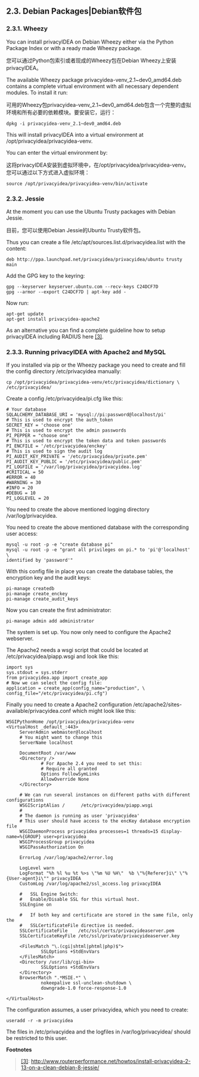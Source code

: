 ## 2.3. Debian Packages|Debian软件包

### 2.3.1. Wheezy

You can install privacyIDEA on Debian Wheezy either via the Python Package Index or with a ready made Wheezy package.

您可以通过Python包索引或者现成的Wheezy包在Debian Wheezy上安装privacyIDEA。

The available Wheezy package privacyidea-venv_2.1~dev0_amd64.deb contains a complete virtual environment with all necessary dependent modules. To install it run:

可用的Wheezy包privacyidea-venv_2.1~dev0_amd64.deb包含一个完整的虚拟环境和所有必要的依赖模块。要安装它，运行：

```
dpkg -i privacyidea-venv_2.1~dev0_amd64.deb
```

This will install privacyIDEA into a virtual environment at /opt/privacyidea/privacyidea-venv.

You can enter the virtual environment by:

这将privacyIDEA安装到虚拟环境中，在/opt/privacyidea/privacyidea-venv。您可以通过以下方式进入虚拟环境：

```
source /opt/privacyidea/privacyidea-venv/bin/activate
```

### 2.3.2. Jessie

At the moment you can use the Ubuntu Trusty packages with Debian Jessie.

目前，您可以使用Debian Jessie的Ubuntu Trusty软件包。

Thus you can create a file /etc/apt/sources.list.d/privacyidea.list with the content:

```
deb http://ppa.launchpad.net/privacyidea/privacyidea/ubuntu trusty main
```

Add the GPG key to the keyring:

```
gpg --keyserver keyserver.ubuntu.com --recv-keys C24DCF7D
gpg --armor --export C24DCF7D | apt-key add -
```

Now run:

```
apt-get update
apt-get install privacyidea-apache2
```

As an alternative you can find a complete guideline how to setup privacyIDEA including RADIUS here <span id="id1">[[3]](#jessiehowto)</span>.

### 2.3.3. Running privacyIDEA with Apache2 and MySQL

If you installed via pip or the Wheezy package you need to create and fill the config directory /etc/privacyidea manually:

```
cp /opt/privacyidea/privacyidea-venv/etc/privacyidea/dictionary \
/etc/privacyidea/
```

Create a config /etc/privacyidea/pi.cfg like this:

```
# Your database
SQLALCHEMY_DATABASE_URI = 'mysql://pi:password@localhost/pi'
# This is used to encrypt the auth_token
SECRET_KEY = 'choose one'
# This is used to encrypt the admin passwords
PI_PEPPER = "choose one"
# This is used to encrypt the token data and token passwords
PI_ENCFILE = '/etc/privacyidea/enckey'
# This is used to sign the audit log
PI_AUDIT_KEY_PRIVATE = '/etc/privacyidea/private.pem'
PI_AUDIT_KEY_PUBLIC = '/etc/privacyidea/public.pem'
PI_LOGFILE = '/var/log/privacyidea/privacyidea.log'
#CRITICAL = 50
#ERROR = 40
#WARNING = 30
#INFO = 20
#DEBUG = 10
PI_LOGLEVEL = 20
```

You need to create the above mentioned logging directory /var/log/privacyidea.

You need to create the above mentioned database with the corresponding user access:

```
mysql -u root -p -e "create database pi"
mysql -u root -p -e "grant all privileges on pi.* to 'pi'@'localhost' \
identified by 'password'"
```

With this config file in place you can create the database tables, the encryption key and the audit keys:

```
pi-manage createdb
pi-manage create_enckey
pi-manage create_audit_keys
```

Now you can create the first administrator:

```
pi-manage admin add administrator
```

The system is set up. You now only need to configure the Apache2 webserver.

The Apache2 needs a wsgi script that could be located at /etc/privacyidea/piapp.wsgi and look like this:

```
import sys
sys.stdout = sys.stderr
from privacyidea.app import create_app
# Now we can select the config file:
application = create_app(config_name="production", \
config_file="/etc/privacyidea/pi.cfg")
```

Finally you need to create a Apache2 configuration /etc/apache2/sites-available/privacyidea.conf which might look like this:

```
WSGIPythonHome /opt/privacyidea/privacyidea-venv
<VirtualHost _default_:443>
     ServerAdmin webmaster@localhost
     # You might want to change this
     ServerName localhost

     DocumentRoot /var/www
     <Directory />
             # For Apache 2.4 you need to set this:
             # Require all granted
             Options FollowSymLinks
             AllowOverride None
     </Directory>

     # We can run several instances on different paths with different configurations
     WSGIScriptAlias /      /etc/privacyidea/piapp.wsgi
     #
     # The daemon is running as user 'privacyidea'
     # This user should have access to the encKey database encryption file
     WSGIDaemonProcess privacyidea processes=1 threads=15 display-name=%{GROUP} user=privacyidea
     WSGIProcessGroup privacyidea
     WSGIPassAuthorization On

     ErrorLog /var/log/apache2/error.log

     LogLevel warn
     LogFormat "%h %l %u %t %>s \"%m %U %H\"  %b \"%{Referer}i\" \"%{User-agent}i\"" privacyIDEA
     CustomLog /var/log/apache2/ssl_access.log privacyIDEA

     #   SSL Engine Switch:
     #   Enable/Disable SSL for this virtual host.
     SSLEngine on

     #   If both key and certificate are stored in the same file, only the
     #   SSLCertificateFile directive is needed.
     SSLCertificateFile    /etc/ssl/certs/privacyideaserver.pem
     SSLCertificateKeyFile /etc/ssl/private/privacyideaserver.key

     <FilesMatch "\.(cgi|shtml|phtml|php)$">
             SSLOptions +StdEnvVars
     </FilesMatch>
     <Directory /usr/lib/cgi-bin>
             SSLOptions +StdEnvVars
     </Directory>
     BrowserMatch ".*MSIE.*" \
             nokeepalive ssl-unclean-shutdown \
             downgrade-1.0 force-response-1.0

</VirtualHost>
```

The configuration assumes, a user privacyidea, which you need to create:

```
useradd -r -m privacyidea
```

The files in /etc/privacyidea and the logfiles in /var/log/privacyidea/ should be restricted to this user.

**Footnotes**

> [1]: https://launchpad.net/~privacyidea
> 
> [2]: https://github.com/privacyidea/privacyidea/tree/master/authmodules/simpleSAMLphp
> 
> [[3]](#id1): http://www.routerperformance.net/howtos/install-privacyidea-2-13-on-a-clean-debian-8-jessie/<span id="jessiehowto"></span>
